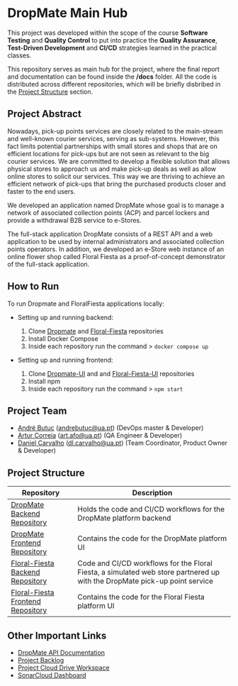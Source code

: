 # DropMate Main Hub

This project was developed within the scope of the course 
**Software Testing** and **Quality Control** to put into practice 
the **Quality Assurance**, **Test-Driven Development** and **CI/CD** 
strategies learned in the practical classes.

This repository serves as main hub for the project, where the 
final report and documentation can be found inside the **/docs** 
folder. All the code is distributed across different 
repositories, which will be briefly disbribed in the 
[Project Structure](#Project-Structure) section.

## Project Abstract

Nowadays, pick-up points services are closely related to the main-stream and 
well-known courier services, serving as sub-systems. 
However, this fact limits potential partnerships with small 
stores and shops that are on efficient locations for pick-ups 
but are not seen as relevant to the big courier services. 
We are committed to develop a flexible solution that allows 
physical stores to approach us and make pick-up deals as well 
as allow online stores to solicit our services. 
This way we are thriving to achieve an efficient network 
of pick-ups that bring the purchased products closer and 
faster to the end users.

We developed an application named DropMate whose goal is 
to manage a network of associated collection points (ACP) 
and parcel lockers and provide a withdrawal B2B service to 
e-Stores.

The full-stack application DropMate consists of a REST API 
and a web application to be used by internal administrators 
and associated collection points operators. 
In addition, we developed an e-Store web instance of an 
online flower shop called Floral Fiesta as a proof-of-concept 
demonstrator of the full-stack application.

## How to Run

To run Dropmate and FloralFiesta applications locally:

- Setting up and running backend:
    1. Clone [Dropmate](https://github.com/DropMate-Corp/DropMate) and [Floral-Fiesta](https://github.com/DropMate-Corp/Floral-Fiesta) repositories
    2. Install Docker Compose
    3. Inside each repository run the command > ```docker compose up```

- Setting up and running frontend:
    1. Clone [Dropmate-UI](https://github.com/DropMate-Corp/DropMate-UI) and and [Floral-Fiesta-UI](https://github.com/DropMate-Corp/Floral-Fiesta-UI) repositories
    2. Install npm
    3. Inside each repository run the command > ```npm start```

## Project Team

- [André Butuc](https://github.com/abutuc) (andrebutuc@ua.pt) (DevOps master & Developer)
- [Artur Correia](https://github.com/afarturc) (art.afo@ua.pt) (QA Engineer & Developer)
- [Daniel Carvalho](https://github.com/danielfcarvalho) (dl.carvalho@ua.pt) (Team Coordinator, Product Owner & Developer)

## Project Structure

| Repository                                                                         | Description                                                            |
| ---------------------------------------------------------------------------------- | ---------------------------------------------------------------------- |
| [DropMate Backend Repository](https://github.com/DropMate-Corp/DropMate)           | Holds the code and CI/CD workflows for the DropMate platform backend   |
| [DropMate Frontend Repository](https://github.com/DropMate-Corp/DropMate-UI)       | Contains the code for the DropMate platform UI                         |
| [Floral-Fiesta Backend Repository](https://github.com/DropMate-Corp/Floral-Fiesta) | Code and CI/CD workflows for the Floral Fiesta, a simulated web store partnered up with the DropMate pick-up point service |
| [Floral-Fiesta Frontend Repository](https://github.com/DropMate-Corp/Floral-Fiesta-UI)| Contains the code for the Floral Fiesta platform UI                 |

## Other Important Links

- [DropMate API Documentation](https://documenter.getpostman.com/view/27813192/2s93sXcaR8)
- [Project Backlog](https://andrebutuc.atlassian.net/jira/software/projects/DM/boards/2/roadmap?shared=&atlOrigin=eyJpIjoiZmVmOTRiZDU4MWQ2NGQxMzk0NTE0ZGM5ZGZhMmE4ZDMiLCJwIjoiaiJ9)
- [Project Cloud Drive Workspace](https://uapt33090-my.sharepoint.com/:f:/g/personal/andrebutuc_ua_pt/Ei61Ll3_q8JFicrnFMo1yyABpXKcWBbOF21gDH7DTVC9-A?e=EHLWqc)
- [SonarCloud Dashboard](https://sonarcloud.io/organizations/dropmate-corp/projects)
